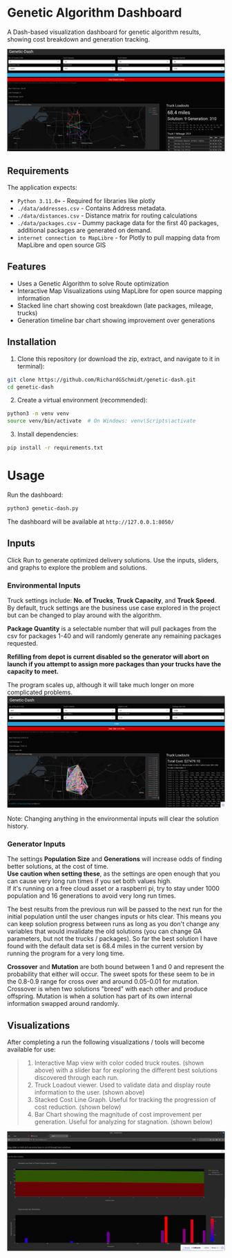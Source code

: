 # Genetic Algorithm Dashboard

A Dash-based visualization dashboard for genetic algorithm results, showing cost breakdown and generation tracking.

![demo.png](screenshots/demo.png)

## Requirements
The application expects:
- `Python 3.11.0+` - Required for libraries like plotly
- `./data/addresses.csv` - Contains Address metadata.
- `./data/distances.csv` - Distance matrix for routing calculations
- `./data/packages.csv` - Dummy package data for the first 40 packages, additional packages are generated on demand.
- `internet connection to MapLibre` - for Plotly to pull mapping data from MapLibre and open source GIS
## Features
- Uses a Genetic Algorithm to solve Route optimization
- Interactive Map Visualizations using MapLibre for open source mapping information
- Stacked line chart showing cost breakdown (late packages, mileage, trucks)
- Generation timeline bar chart showing improvement over generations

## Installation

1. Clone this repository (or download the zip, extract, and navigate to it in terminal):
```bash
git clone https://github.com/RichardGSchmidt/genetic-dash.git
cd genetic-dash
```

2. Create a virtual environment (recommended):
```bash
python3 -m venv venv
source venv/bin/activate  # On Windows: venv\Scripts\activate
```

3. Install dependencies:
```bash
pip install -r requirements.txt
```

# Usage

Run the dashboard:
```bash
python3 genetic-dash.py
```

The dashboard will be available at `http://127.0.0.1:8050/`

## Inputs
Click Run to generate optimized delivery solutions.  Use the inputs, sliders, and graphs to explore the problem and solutions.


### Environmental Inputs

Truck settings include: <b>No. of Trucks</b>, <b>Truck Capacity</b>, and <b>Truck Speed</b>.
By default, truck settings are the business use case explored in the project but can be changed to play around with the algorithm.

<b>Package Quantity</b> is a selectable number that will pull packages from the csv for packages 1-40 and will randomly generate any remaining packages requested.

<b>Refilling from depot is current disabled so the generator will abort on launch if you attempt to assign more packages than your trucks have the capacity to meet.</b>

The program scales up, although it will take much longer on more complicated problems.
![scaled-up.png](screenshots/scaled-up.png)


Note: Changing anything in the environmental inputs will clear the solution history.

### Generator Inputs
The settings <b>Population Size</b> and <b>Generations</b> will increase odds of finding better solutions, at the cost of time.  
<b>Use caution when setting these</b>, as the settings are open enough that you can cause very long run times if you set both values high.  
If it's running on a free cloud asset or a raspberri pi, try to stay under 1000 population and 16 generations to avoid very long run times.

The best results from the previous run will be passed to the next run for the initial population until the user changes inputs or hits clear.
This means you can keep solution progress between runs as long as you don't change any variables that would invalidate the old solutions (you can change GA parameters, but not the trucks / packages).
So far the best solution I have found with the default data set is 68.4 miles in the current version by running the program for a very long time.

<b>Crossover</b> and <b>Mutation</b> are both bound between 1 and 0 and represent the probability that either will occur.  The sweet spots for these seem to be in the 0.8-0.9 range for cross over and around 0.05-0.01 for mutation.
Crossover is when two solutions "breed" with each other and produce offspring.
Mutation is when a solution has part of its own internal information swapped around randomly.

## Visualizations

After completing a run the following visualizations / tools will become available for use:

>1. Interactive Map view with color coded truck routes. (shown above) with a slider bar for exploring the different best solutions discovered through each run.
>3. Truck Loadout viewer. Used to validate data and display route information to the user. (shown above)
>4. Stacked Cost Line Graph.  Useful for tracking the progression of cost reduction. (shown below)
>5. Bar Chart showing the magnitude of cost improvement per generation.  Useful for analyzing for stagnation. (shown below)

![graph_demos.png](screenshots/graph_demos.png)